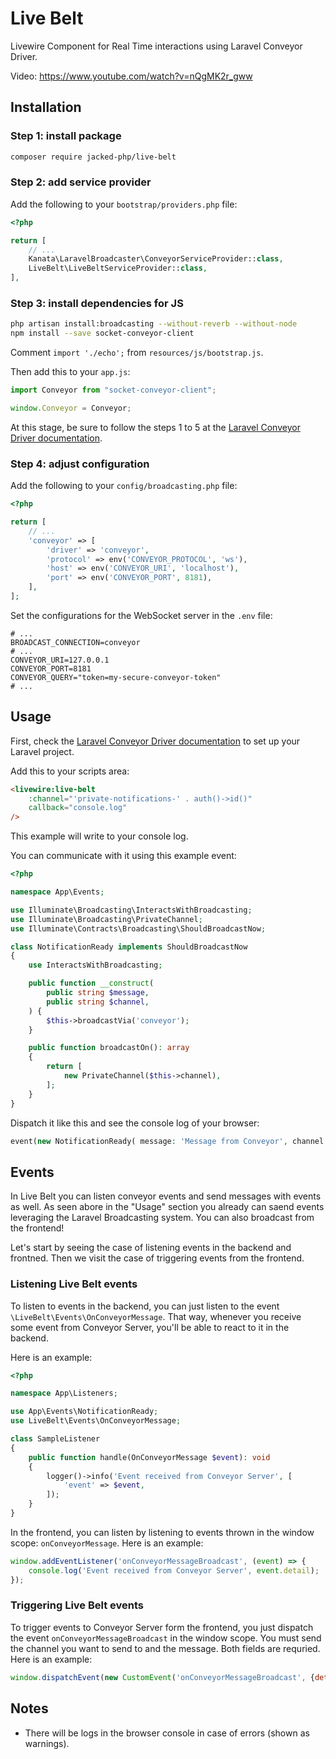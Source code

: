# Live Belt

Livewire Component for Real Time interactions using Laravel Conveyor Driver.

Video: https://www.youtube.com/watch?v=nQgMK2r_gww

## Installation

### Step 1: install package

```bash
composer require jacked-php/live-belt
```

### Step 2: add service provider

Add the following to your `bootstrap/providers.php` file:

```php
<?php

return [
    // ...
    Kanata\LaravelBroadcaster\ConveyorServiceProvider::class,
    LiveBelt\LiveBeltServiceProvider::class,
],
````

### Step 3: install dependencies for JS

```bash
php artisan install:broadcasting --without-reverb --without-node
npm install --save socket-conveyor-client
```

Comment `import './echo';` from `resources/js/bootstrap.js`.

Then add this to your `app.js`:

```js
import Conveyor from "socket-conveyor-client";

window.Conveyor = Conveyor;
```

At this stage, be sure to follow the steps 1 to 5 at the [Laravel Conveyor Driver documentation](https://socketconveyor.com/docs/laravel-driver).

### Step 4: adjust configuration

Add the following to your `config/broadcasting.php` file:

```php
<?php

return [
    // ...
    'conveyor' => [
        'driver' => 'conveyor',
        'protocol' => env('CONVEYOR_PROTOCOL', 'ws'),
        'host' => env('CONVEYOR_URI', 'localhost'),
        'port' => env('CONVEYOR_PORT', 8181),
    ],
];
```

Set the configurations for the WebSocket server in the `.env` file:

```dotenv
# ...
BROADCAST_CONNECTION=conveyor
# ...
CONVEYOR_URI=127.0.0.1
CONVEYOR_PORT=8181
CONVEYOR_QUERY="token=my-secure-conveyor-token"
# ...
```

## Usage

First, check the [Laravel Conveyor Driver documentation](https://socketconveyor.com/docs/laravel-driver) to set up your Laravel project.

Add this to your scripts area:

```html
<livewire:live-belt
    :channel="'private-notifications-' . auth()->id()"
    callback="console.log"
/>
```

This example will write to your console log.

You can communicate with it using this example event:

```php
<?php

namespace App\Events;

use Illuminate\Broadcasting\InteractsWithBroadcasting;
use Illuminate\Broadcasting\PrivateChannel;
use Illuminate\Contracts\Broadcasting\ShouldBroadcastNow;

class NotificationReady implements ShouldBroadcastNow
{
    use InteractsWithBroadcasting;

    public function __construct(
        public string $message,
        public string $channel,
    ) {
        $this->broadcastVia('conveyor');
    }

    public function broadcastOn(): array
    {
        return [
            new PrivateChannel($this->channel),
        ];
    }
}
```

Dispatch it like this and see the console log of your browser:

```php
event(new NotificationReady( message: 'Message from Conveyor', channel: 'notifications-{your-user-id-here}')); // remember to replace {your-user-id-here} with your user id
```

## Events

In Live Belt you can listen conveyor events and send messages with events as well. As seen abore in the "Usage" section you already can saend events leveraging the Laravel Broadcasting system. You can also broadcast from the frontend!

Let's start by seeing the case of listening events in the backend and frontned. Then we visit the case of triggering events from the frontend.

### Listening Live Belt events

To listen to events in the backend, you can just listen to the event `\LiveBelt\Events\OnConveyorMessage`. That way, whenever you receive some event from Conveyor Server, you'll be able to react to it in the backend.

Here is an example:

```php
<?php

namespace App\Listeners;

use App\Events\NotificationReady;
use LiveBelt\Events\OnConveyorMessage;

class SampleListener
{
    public function handle(OnConveyorMessage $event): void
    {
        logger()->info('Event received from Conveyor Server', [
            'event' => $event,
        ]);
    }
}
```

In the frontend, you can listen by listening to events thrown in the window scope: `onConveyorMessage`. Here is an example:

```javascript
window.addEventListener('onConveyorMessageBroadcast', (event) => {
    console.log('Event received from Conveyor Server', event.detail);
}); 
```

### Triggering Live Belt events

To trigger events to Conveyor Server form the frontend, you just dispatch the event `onConveyorMessageBroadcast` in the window scope. You must send the channel you want to send to and the message. Both fields are requried. Here is an example:

```javascript
window.dispatchEvent(new CustomEvent('onConveyorMessageBroadcast', {detail: {channel: "private-notifications-", message: "my message"}}));
```

## Notes

- There will be logs in the browser console in case of errors (shown as warnings).
